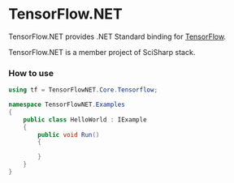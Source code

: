 # TensorFlow.NET
TensorFlow.NET provides .NET Standard binding for [TensorFlow](https://www.tensorflow.org/).


TensorFlow.NET is a member project of SciSharp stack.

### How to use
```cs
using tf = TensorFlowNET.Core.Tensorflow;

namespace TensorFlowNET.Examples
{
    public class HelloWorld : IExample
    {
        public void Run()
        {

        }
    }
}
```